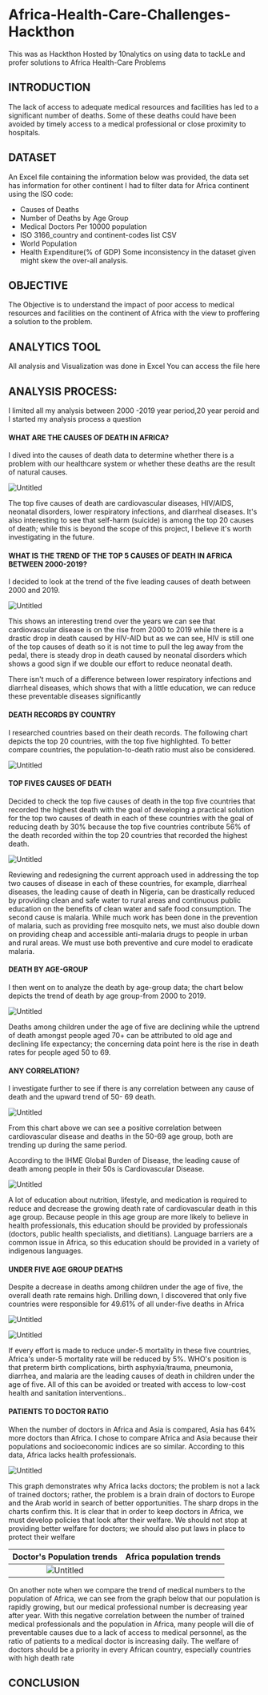 # Africa-Health-Care-Challenges-Hackthon
This was as Hackthon Hosted by 10nalytics on using data to tackLe and profer solutions to Africa Health-Care Problems

## INTRODUCTION
The lack of access to adequate medical resources and facilities has led to a significant number of deaths. Some of these deaths could have been avoided by timely access to a medical professional or close proximity to hospitals.

## DATASET
An Excel file containing the information below was provided, the data set has information for other continent I had to filter data for Africa continent using the ISO code: 
- Causes of Deaths
- Number of Deaths by Age Group
- Medical Doctors Per 10000 population
- ISO 3166_country and continent-codes list CSV
- World Population
- Health Expenditure(% of GDP)
Some inconsistency in the dataset given might skew the over-all analysis.

## OBJECTIVE
The Objective is to understand the impact of poor access to medical resources and facilities on the continent of Africa with the view to proffering a solution to the problem. 

## ANALYTICS TOOL
All analysis and Visualization was done in Excel You can access the file here []()

## ANALYSIS PROCESS:
I limited all my analysis between 2000 -2019 year period,20 year peroid and I started my analysis process a question

#### WHAT ARE THE CAUSES OF DEATH IN AFRICA?

I dived into the causes of death data to determine whether there is a problem with our healthcare system or whether these deaths are the result of natural causes. 

![Untitled](https://s3-us-west-2.amazonaws.com/secure.notion-static.com/2df39c62-1ab2-47e0-9f78-553c49233420/Untitled.png)

The top five causes of death are cardiovascular diseases, HIV/AIDS, neonatal disorders, lower respiratory infections, and diarrheal diseases. It's also interesting to see that self-harm (suicide) is among the top 20 causes of death; while this is beyond the scope of this project, I believe it's worth investigating in the future.

#### WHAT IS THE TREND OF THE TOP 5 CAUSES OF DEATH IN AFRICA BETWEEN 2000-2019?
I decided to look at the trend of the five leading causes of death between 2000 and 2019.

![Untitled](https://s3-us-west-2.amazonaws.com/secure.notion-static.com/883267fa-3f4f-4cbd-a7a7-88c8a7ac644a/Untitled.png)

This shows an interesting trend over the years we can see that cardiovascular disease is on the rise from 2000 to 2019 while there is a drastic drop in death caused by HIV-AID but as we can see, HIV is still one of the top causes of death so it is not time to pull the leg away from the pedal, there is steady drop in death caused by neonatal disorders which shows a good sign if we double our effort to reduce neonatal death.

There isn't much of a difference between lower respiratory infections and diarrheal diseases, which shows that with a little education, we can reduce these preventable diseases significantly

#### DEATH RECORDS BY COUNTRY
I researched countries based on their death records. The following chart depicts the top 20 countries, with the top five highlighted. To better compare countries, the population-to-death ratio must also be considered.

![Untitled](https://s3-us-west-2.amazonaws.com/secure.notion-static.com/7dc3bc7e-2c23-4124-b154-708d439b9d5b/Untitled.png)

#### TOP FIVES CAUSES OF DEATH 
Decided to check the top five causes of death in the top five countries that recorded the highest death with the goal of developing a practical solution for the top two causes of death in each of these countries with the goal of reducing death by 30% because the top five countries contribute 56% of the death recorded within the top 20 countries that recorded the highest death. 

![Untitled](https://s3-us-west-2.amazonaws.com/secure.notion-static.com/95b5cf87-688a-478a-b426-5a149a84c2d0/Untitled.png)

Reviewing and redesigning the current approach used in addressing the top two causes of disease in each of these countries, for example, diarrheal diseases, the leading cause of death in Nigeria, can be drastically reduced by providing clean and safe water to rural areas and continuous public education on the benefits of clean water and safe food consumption. The second cause is malaria. While much work has been done in the prevention of malaria, such as providing free mosquito nets, we must also double down on providing cheap and accessible anti-malaria drugs to people in urban and rural areas. We must use both preventive and cure model to eradicate malaria.

#### DEATH BY AGE-GROUP
I then went on to analyze the death by age-group data; the chart below depicts the trend of death by age group-from 2000 to 2019.

![Untitled](https://s3-us-west-2.amazonaws.com/secure.notion-static.com/420b16c6-01d9-4882-9b8f-a80e45e30398/Untitled.png)

Deaths among children under the age of five are declining while the uptrend of death amongst people aged 70+ can be attributed to old age and declining life expectancy; the concerning data point here is the rise in death rates for people aged 50 to 69.

#### ANY CORRELATION?
 I investigate further to see if there is any correlation between any cause of death and the upward trend of 50- 69 death.

![Untitled](https://s3-us-west-2.amazonaws.com/secure.notion-static.com/348e6053-57ef-4976-943b-9cd0fcad6024/Untitled.png)

 

From this chart above we can see a positive correlation between cardiovascular disease and deaths in the 50-69 age group, both are trending up during the same period. 

According to the IHME Global Burden of Disease, the leading cause of death among people in their 50s is Cardiovascular Disease.

![Untitled](https://s3-us-west-2.amazonaws.com/secure.notion-static.com/d8b46405-76e7-41d9-a47e-45330d0cfdc0/Untitled.png)

A lot of education about nutrition, lifestyle, and medication is required to reduce and decrease the growing death rate of cardiovascular death in this age group. Because people in this age group are more likely to believe in health professionals, this education should be provided by professionals (doctors, public health specialists, and dietitians). Language barriers are a common issue in Africa, so this education should be provided in a variety of indigenous languages.

#### UNDER FIVE AGE GROUP DEATHS
Despite a decrease in deaths among children under the age of five, the overall death rate remains high. Drilling down, I discovered that only five countries were responsible for 49.61% of all under-five deaths in Africa

![Untitled](https://s3-us-west-2.amazonaws.com/secure.notion-static.com/544902e9-7214-46bd-a2d7-84cdc649cb3a/Untitled.png)

![Untitled](https://s3-us-west-2.amazonaws.com/secure.notion-static.com/370ac04c-ef27-451d-9f43-4350ee8afcc5/Untitled.png)

If every effort is made to reduce under-5 mortality in these five countries, Africa's under-5 mortality rate will be reduced by 5%. WHO's position is that preterm birth complications, birth asphyxia/trauma, pneumonia, diarrhea, and malaria are the leading causes of death in children under the age of five. All of this can be avoided or treated with access to low-cost health and sanitation interventions.. 

#### PATIENTS TO DOCTOR RATIO
When the number of doctors in Africa and Asia is compared, Asia has 64% more doctors than Africa. I chose to compare Africa and Asia because their populations and socioeconomic indices are so similar. According to this data, Africa lacks health professionals.

![Untitled](https://s3-us-west-2.amazonaws.com/secure.notion-static.com/dd59533c-384f-470e-b4ec-036388bb768d/Untitled.png)

This graph demonstrates why Africa lacks doctors; the problem is not a lack of trained doctors; rather, the problem is a brain drain of doctors to Europe and the Arab world in search of better opportunities. The sharp drops in the charts confirm this. It is clear that in order to keep doctors in Africa, we must develop policies that look after their welfare. We should not stop at providing better welfare for doctors; we should also put laws in place to protect their welfare

Doctor's Population trends               |           Africa population trends
:---------------------------------------:|:---------------------------------------:
![Untitled]()                            |

On another note when we compare the trend of medical numbers to the population of Africa, we can see from the graph below that our population is rapidly growing, but our medical professional number is decreasing year after year. With this negative correlation between the number of trained medical professionals and the population in Africa, many people will die of preventable causes due to a lack of access to medical personnel, as the ratio of patients to a medical doctor is increasing daily. The welfare of doctors should be a priority in every African country, especially countries with high death rate

## CONCLUSION
